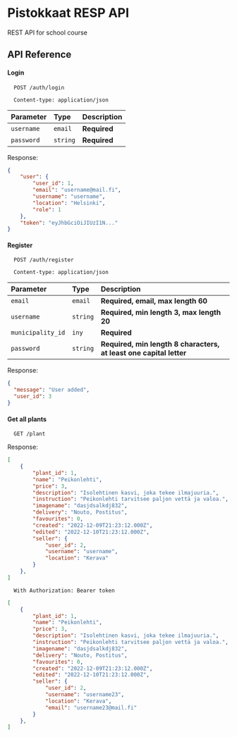 # Pistokkaat RESP API

REST API for school course

## API Reference

#### Login

```http
  POST /auth/login
```

```http
  Content-type: application/json
```

| Parameter | Type     | Description                       |
| :-------- | :------- | :-------------------------------- |
| `username` | `email` | **Required** |
| `password`    | `string` | **Required** |

Response:

```json
{
    "user": {
        "user_id": 1,
        "email": "username@mail.fi",
        "username": "username",
        "location": "Helsinki",
        "role": 1
    },
    "token": "eyJhbGciOiJIUzI1N..."
}
```

#### Register

```http
  POST /auth/register
```

```http
  Content-type: application/json
```

| Parameter | Type     | Description                       |
| :-------- | :------- | :-------------------------------- |
| `email` | `email` | **Required, email, max length 60** |
| `username` | `string` | **Required, min length 3, max length 20** |
| `municipality_id` | `iny` | **Required** |
| `password` | `string` | **Required, min length 8 characters, at least one capital letter** |

Response:

```json
{
  "message": "User added",
  "user_id": 3
}
```

#### Get all plants

```http
  GET /plant
```

Response:

```json
[
    {
        "plant_id": 1,
        "name": "Peikonlehti",
        "price": 3,
        "description": "Isolehtinen kasvi, joka tekee ilmajuuria.",
        "instruction": "Peikonlehti tarvitsee paljon vettä ja valoa.",
        "imagename": "dasjdsalkdj832",
        "delivery": "Nouto, Postitus",
        "favourites": 0,
        "created": "2022-12-09T21:23:12.000Z",
        "edited": "2022-12-10T21:23:12.000Z",
        "seller": {
            "user_id": 2,
            "username": "username",
            "location": "Kerava"
        }
    },
]
```

```http
  With Authorization: Bearer token
```

```json
[
    {
        "plant_id": 1,
        "name": "Peikonlehti",
        "price": 3,
        "description": "Isolehtinen kasvi, joka tekee ilmajuuria.",
        "instruction": "Peikonlehti tarvitsee paljon vettä ja valoa.",
        "imagename": "dasjdsalkdj832",
        "delivery": "Nouto, Postitus",
        "favourites": 0,
        "created": "2022-12-09T21:23:12.000Z",
        "edited": "2022-12-10T21:23:12.000Z",
        "seller": {
            "user_id": 2,
            "username": "username23",
            "location": "Kerava",
            "email": "username23@mail.fi"
        }
    },
]
```